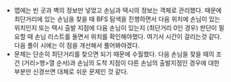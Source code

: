 - 맵에는 빈 곳과 벽의 정보만 넣었고 손님과 택시의 정보는 객체로 관리했다. 때문에 최단거리에 있는 손님을 찾을 때 BFS 탐색을 진행하면서 다음 위치에 손님이 있는 위치인지 또는 택시 출발 지점에 다음 손님이 있는지 (최단거리 0인 경우) 판단이 필요할 때 손님 리스트를 돌면서 위치를 확인해야했다. 여기서 시간이 걸리는것 같다.  
  다음 풀이 시에는 이 점을 개선해서 풀어봐야겠다.
- 문제는 단순히 최단거리를 찾으면 되기 때문에 수월했다. 다음 손님을 찾을 때의 조건 (거리>행>열 순서)과 손님의 도착 지점이 다른 손님의 출발지점인 경우에 대한 부분만 신경쓰면 대체로 쉬운 문제인 것 같다.

